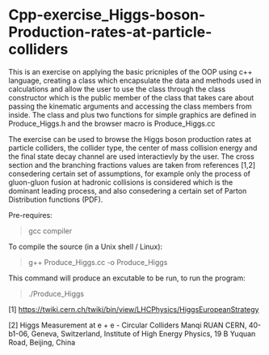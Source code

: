 # Cpp-exercise_Higgs-boson-Production-rates-at-particle-colliders
This is an exercise on applying the basic pricniples of the OOP using c++ language, creating a class which encapsulate the data and methods used in calculations and allow the user to use the class through the class constructor which is the public member of the class that takes care about passing the kinematic arguments and accessing the class members from inside. The class and plus two functions for simple graphics are defined in Produce_Higgs.h and the browser macro is Produce_Higgs.cc

The exercise can be used to browse the Higgs boson production rates at particle colliders, the collider type, the center of mass collision energy and the final state decay channel are used interactievly by
the user. The cross section and the branching fractions values are taken from references [1,2] consedering certain set of assumptions, for example only the process of gluon-gluon fusion at hadronic collisions is considered which is the dominant leading process, and also consedering a certain set of Parton Distribution functions (PDF).

Pre-requires:
> gcc compiler

To compile the source (in a Unix shell / Linux):
> g++ Produce_Higgs.cc -o Produce_Higgs

 This command will produce an excutable to be run, to run the program:
> ./Produce_Higgs


[1] https://twiki.cern.ch/twiki/bin/view/LHCPhysics/HiggsEuropeanStrategy

[2] Higgs Measurement at e + e - Circular Colliders Manqi RUAN CERN, 40-b1-06, Geneva, Switzerland, Institute of High Energy Physics, 19 B Yuquan Road, Beijing, China
